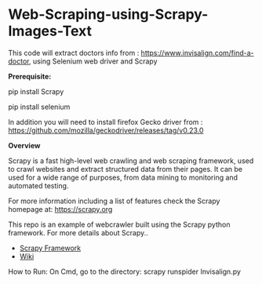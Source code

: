# Web-Scraping-using-Scrapy-Images-Text
This code will extract doctors info from : https://www.invisalign.com/find-a-doctor, using Selenium web driver and Scrapy

**Prerequisite:**

pip install Scrapy

pip install selenium

In addition you will need to install firefox Gecko driver from : https://github.com/mozilla/geckodriver/releases/tag/v0.23.0

**Overview**

Scrapy is a fast high-level web crawling and web scraping framework, used to crawl websites and extract structured data from their pages. It can be used for a wide range of purposes, from data mining to monitoring and automated testing.

For more information including a list of features check the Scrapy homepage at: https://scrapy.org

This repo is an example of webcrawler built using the Scrapy python framework.  For more details about Scrapy..

 - [Scrapy Framework](https://github.com/scrapy/scrapy/)
 - [Wiki](https://github.com/scrapy/scrapy/wiki)
 
 
 
 How to Run:
 On Cmd, go to the directory:
 scrapy runspider Invisalign.py



